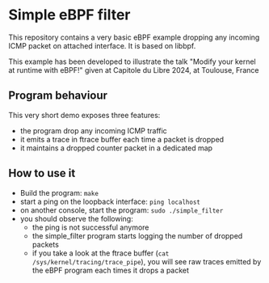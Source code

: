 # Simple eBPF filter

This repository contains a very basic eBPF example dropping any incoming
ICMP packet on attached interface. It is based on libbpf.

This example has been developed to illustrate the talk "Modify your kernel
at runtime with eBPF!" given at Capitole du Libre 2024, at Toulouse, France

## Program behaviour

This very short demo exposes three features:

- the program drop any incoming ICMP traffic
- it emits a trace in ftrace buffer each time a packet is dropped
- it maintains a dropped counter packet in a dedicated map

## How to use it

- Build the program: `make`
- start a ping on the loopback interface: `ping localhost`
- on another console, start the program: `sudo ./simple_filter`
- you should observe the following:
  - the ping is not successful anymore
  - the simple_filter program starts logging the number of dropped packets
  - if you take a look at the ftrace buffer (`cat /sys/kernel/tracing/trace_pipe`), you will see raw traces emitted by the eBPF program each times it drops a packet
